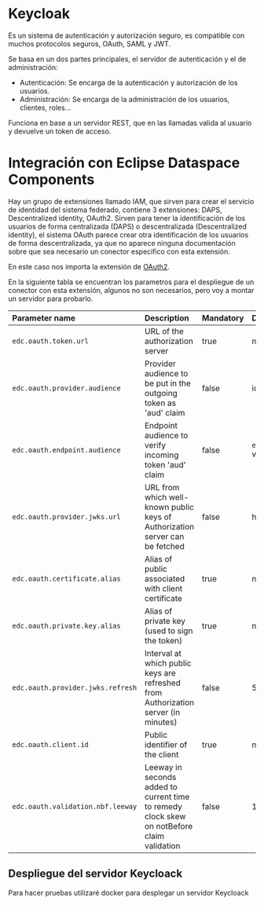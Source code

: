 # Keycloak

Es un sistema de autenticación y autorización seguro, es compatible con muchos protocolos seguros, OAuth, SAML y JWT.

Se basa en un dos partes principales, el servidor de autenticación y el de administración:
 - Autenticación: Se encarga de la autenticación y autorización de los usuarios.
 - Administración: Se encarga de la administración de los usuarios, clientes, roles...

Funciona en base a un servidor REST, que en las llamadas valida al usuario y devuelve un token de acceso.

# Integración con Eclipse Dataspace Components

Hay un grupo de extensiones llamado IAM, que sirven para crear el servicio de identidad del sistema federado, contiene 3 extensiones: DAPS, Descentralized identity, OAuth2. Sirven para tener la identificación de los usuarios de forma centralizada (DAPS) o descentralizada (Descentralized identity), el sistema OAuth parece crear otra identificación de los usuarios de forma descentralizada, ya que no aparece ninguna documentación sobre que sea necesario un conector especifico con esta extensión.

En este caso nos importa la extensión de [OAuth2](https://github.com/eclipse-edc/Connector/tree/564d6270bb32ea751e206461be8f2c1c01dfce24/extensions/common/iam/oauth2/oauth2-core).

En la siguiente tabla se encuentran los parametros para el despliegue de un conector con esta extensión, algunos no son necesarios, pero voy a montar un servidor para probarlo. 

| Parameter name                    | Description                                                                                | Mandatory | Default value                       |
|:----------------------------------|:-------------------------------------------------------------------------------------------|:----------|:------------------------------------|
| `edc.oauth.token.url`             | URL of the authorization server                                                            | true      | null                                |
| `edc.oauth.provider.audience`     | Provider audience to be put in the outgoing token as 'aud' claim                           | false     | id of the connector                 |
| `edc.oauth.endpoint.audience`     | Endpoint audience to verify incoming token 'aud' claim                                     | false     | `edc.oauth.provider.audience` value |
| `edc.oauth.provider.jwks.url`     | URL from which well-known public keys of Authorization server can be fetched               | false     | http://localhost/empty_jwks_url     | 
| `edc.oauth.certificate.alias`     | Alias of public associated with client certificate                                         | true      | null                                |
| `edc.oauth.private.key.alias`     | Alias of private key (used to sign the token)                                              | true      | null                                |
| `edc.oauth.provider.jwks.refresh` | Interval at which public keys are refreshed from Authorization server (in minutes)         | false     | 5                                   |
| `edc.oauth.client.id`             | Public identifier of the client                                                            | true      | null                                |
| `edc.oauth.validation.nbf.leeway` | Leeway in seconds added to current time to remedy clock skew on notBefore claim validation | false     | 10                                  |

## Despliegue del servidor Keycloack

Para hacer pruebas utilizaré docker para desplegar un servidor Keycloack 